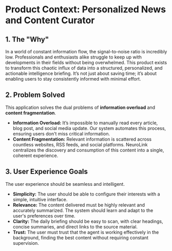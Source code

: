 # Product Context: Personalized News and Content Curator

## 1. The "Why"

In a world of constant information flow, the signal-to-noise ratio is incredibly low. Professionals and enthusiasts alike struggle to keep up with developments in their fields without being overwhelmed. This product exists to transform this chaotic influx of data into a structured, personalized, and actionable intelligence briefing. It’s not just about saving time; it’s about enabling users to stay consistently informed with minimal effort.

## 2. Problem Solved

This application solves the dual problems of **information overload** and **content fragmentation**.

*   **Information Overload:** It’s impossible to manually read every article, blog post, and social media update. Our system automates this process, ensuring users don't miss critical information.
*   **Content Fragmentation:** Relevant information is scattered across countless websites, RSS feeds, and social platforms. NeuroLink centralizes the discovery and consumption of this content into a single, coherent experience.

## 3. User Experience Goals

The user experience should be seamless and intelligent.

*   **Simplicity:** The user should be able to configure their interests with a simple, intuitive interface.
*   **Relevance:** The content delivered must be highly relevant and accurately summarized. The system should learn and adapt to the user's preferences over time.
*   **Clarity:** The daily briefing should be easy to scan, with clear headings, concise summaries, and direct links to the source material.
*   **Trust:** The user must trust that the agent is working effectively in the background, finding the best content without requiring constant supervision.
